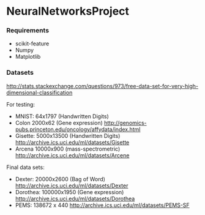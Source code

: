 # NeuralNetworksProject

### Requirements

* scikit-feature
* Numpy
* Matplotlib

### Datasets

http://stats.stackexchange.com/questions/973/free-data-set-for-very-high-dimensional-classification

For testing:
* MNIST: 64x1797 (Handwritten Digits)
* Colon 2000x62 (Gene expression) http://genomics-pubs.princeton.edu/oncology/affydata/index.html
* Gisette: 5000x13500 (Handwritten Digits) http://archive.ics.uci.edu/ml/datasets/Gisette
* Arcena 10000x900 (mass-spectrometric) http://archive.ics.uci.edu/ml/datasets/Arcene

Final data sets:
* Dexter: 20000x2600 (Bag of Word) http://archive.ics.uci.edu/ml/datasets/Dexter
* Dorothea: 100000x1950 (Gene expression) http://archive.ics.uci.edu/ml/datasets/Dorothea
* PEMS:  138672 x 440 http://archive.ics.uci.edu/ml/datasets/PEMS-SF
